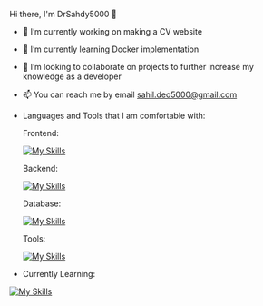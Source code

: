  Hi there, I'm DrSahdy5000 👋
    
- 🔭 I’m currently working on making a CV website 
- 🌱 I’m currently learning Docker implementation
- 👯 I’m looking to collaborate on projects to further increase my knowledge as a developer
- 📫 You can reach me by email sahil.deo5000@gmail.com
- Languages and Tools that I am comfortable with:
  
  Frontend:
  
  [![My Skills](https://skillicons.dev/icons?i=js,html,css,react,figma)](https://skillicons.dev)
  
  Backend:

  [![My Skills](https://skillicons.dev/icons?i=postman,nodejs,jest)](https://skillicons.dev)
  
  Database:

  [![My Skills](https://skillicons.dev/icons?i=mysql,mongodb)](https://skillicons.dev)

  
  Tools:

  [![My Skills](https://skillicons.dev/icons?i=git,azure)](https://skillicons.dev)

- Currently Learning:

[![My Skills](https://skillicons.dev/icons?i=docker,ubuntu)](https://skillicons.dev)

